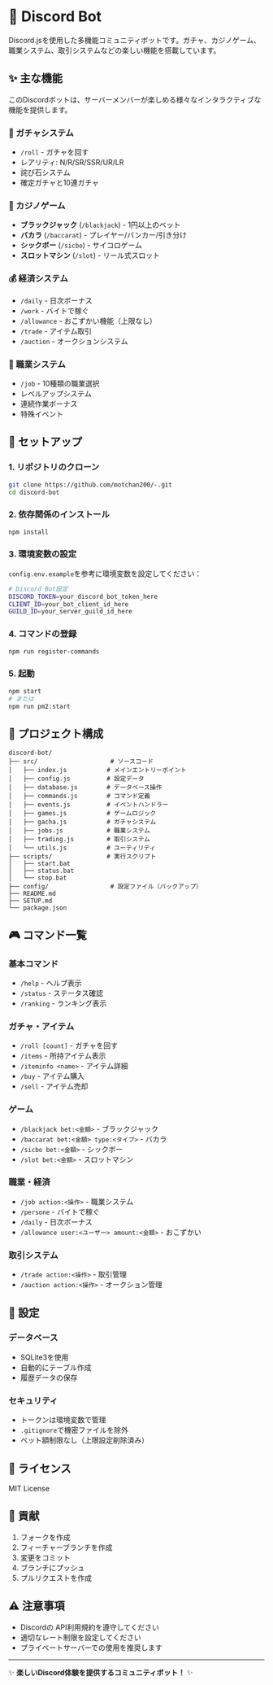 # 🤖 Discord Bot

Discord.jsを使用した多機能コミュニティボットです。ガチャ、カジノゲーム、職業システム、取引システムなどの楽しい機能を搭載しています。

## ✨ 主な機能

このDiscordボットは、サーバーメンバーが楽しめる様々なインタラクティブな機能を提供します。

### 🎰 ガチャシステム
- `/roll` - ガチャを回す
- レアリティ: N/R/SR/SSR/UR/LR
- 詫び石システム
- 確定ガチャと10連ガチャ

### 🎲 カジノゲーム
- **ブラックジャック** (`/blackjack`) - 1円以上のベット
- **バカラ** (`/baccarat`) - プレイヤー/バンカー/引き分け
- **シックボー** (`/sicbo`) - サイコロゲーム
- **スロットマシン** (`/slot`) - リール式スロット

### 💰 経済システム
- `/daily` - 日次ボーナス
- `/work` - バイトで稼ぐ
- `/allowance` - おこずかい機能（上限なし）
- `/trade` - アイテム取引
- `/auction` - オークションシステム

### 💼 職業システム
- `/job` - 10種類の職業選択
- レベルアップシステム
- 連続作業ボーナス
- 特殊イベント

## 🚀 セットアップ

### 1. リポジトリのクローン
```bash
git clone https://github.com/motchan200/-.git
cd discord-bot
```

### 2. 依存関係のインストール
```bash
npm install
```

### 3. 環境変数の設定
`config.env.example`を参考に環境変数を設定してください：

```bash
# Discord Bot設定
DISCORD_TOKEN=your_discord_bot_token_here
CLIENT_ID=your_bot_client_id_here
GUILD_ID=your_server_guild_id_here
```

### 4. コマンドの登録
```bash
npm run register-commands
```

### 5. 起動
```bash
npm start
# または
npm run pm2:start
```

## 📁 プロジェクト構成

```
discord-bot/
├── src/                    # ソースコード
│   ├── index.js           # メインエントリーポイント
│   ├── config.js          # 設定データ
│   ├── database.js        # データベース操作
│   ├── commands.js        # コマンド定義
│   ├── events.js          # イベントハンドラー
│   ├── games.js           # ゲームロジック
│   ├── gacha.js           # ガチャシステム
│   ├── jobs.js            # 職業システム
│   ├── trading.js         # 取引システム
│   └── utils.js           # ユーティリティ
├── scripts/               # 実行スクリプト
│   ├── start.bat
│   ├── status.bat
│   └── stop.bat
├── config/                 # 設定ファイル（バックアップ）
├── README.md
├── SETUP.md
└── package.json
```

## 🎮 コマンド一覧

### 基本コマンド
- `/help` - ヘルプ表示
- `/status` - ステータス確認
- `/ranking` - ランキング表示

### ガチャ・アイテム
- `/roll [count]` - ガチャを回す
- `/items` - 所持アイテム表示
- `/iteminfo <name>` - アイテム詳細
- `/buy` - アイテム購入
- `/sell` - アイテム売却

### ゲーム
- `/blackjack bet:<金額>` - ブラックジャック
- `/baccarat bet:<金額> type:<タイプ>` - バカラ
- `/sicbo bet:<金額>` - シックボー
- `/slot bet:<金額>` - スロットマシン

### 職業・経済
- `/job action:<操作>` - 職業システム
- `/persone` - バイトで稼ぐ
- `/daily` - 日次ボーナス
- `/allowance user:<ユーザー> amount:<金額>` - おこずかい

### 取引システム
- `/trade action:<操作>` - 取引管理
- `/auction action:<操作>` - オークション管理

## 🔧 設定

### データベース
- SQLite3を使用
- 自動的にテーブル作成
- 履歴データの保存

### セキュリティ
- トークンは環境変数で管理
- `.gitignore`で機密ファイルを除外
- ベット額制限なし（上限設定削除済み）

## 📝 ライセンス

MIT License

## 🤝 貢献

1. フォークを作成
2. フィーチャーブランチを作成
3. 変更をコミット
4. ブランチにプッシュ
5. プルリクエストを作成

## ⚠️ 注意事項

- Discordの API利用規約を遵守してください
- 適切なレート制限を設定してください
- プライベートサーバーでの使用を推奨します

---

✨ **楽しいDiscord体験を提供するコミュニティボット！** ✨